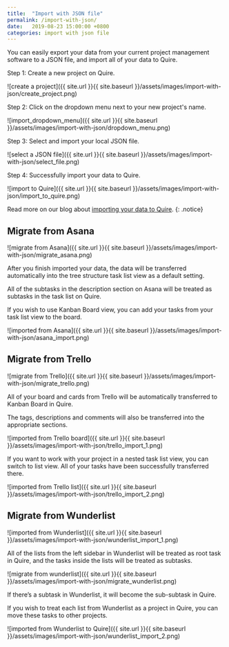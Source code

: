 ```yaml
---
title:  "Import with JSON file"
permalink: /import-with-json/
date:   2019-08-23 15:00:00 +0800
categories: import with json file
---
```

You can easily export your data from your current project management software to a JSON file, and import all of your data to Quire.

Step 1: Create a new project on Quire. 

![create a project]({{ site.url }}{{ site.baseurl }}/assets/images/import-with-json/create_project.png)

Step 2: Click on the dropdown menu next to your new project's name. 

![import_dropdown_menu]({{ site.url }}{{ site.baseurl }}/assets/images/import-with-json/dropdown_menu.png)

Step 3: Select and import your local JSON file.

![select a JSON file]({{ site.url }}{{ site.baseurl }}/assets/images/import-with-json/select_file.png)

Step 4: Successfully import your data to Quire.

![import to Quire]({{ site.url }}{{ site.baseurl }}/assets/images/import-with-json/import_to_quire.png)


Read more on our blog about [importing your data to Quire](https://quire.io/blog/p/Import-Your-Data-From-Other-Project-Management-Software.html).
{: .notice}


## Migrate from Asana

![migrate from Asana]({{ site.url }}{{ site.baseurl }}/assets/images/import-with-json/migrate_asana.png)

After you finish imported your data, the data will be transferred automatically into the tree structure task list view as a default setting. 

All of the subtasks in the description section on Asana will be treated as subtasks in the task list on Quire. 

If you wish to use Kanban Board view, you can add your tasks from your task list view to the board.

![imported from Asana]({{ site.url }}{{ site.baseurl }}/assets/images/import-with-json/asana_import.png)


## Migrate from Trello

![migrate from Trello]({{ site.url }}{{ site.baseurl }}/assets/images/import-with-json/migrate_trello.png)

All of your board and cards from Trello will be automatically transferred to Kanban Board in Quire. 

The tags, descriptions and comments will also be transferred into the appropriate sections. 

![imported from Trello board]({{ site.url }}{{ site.baseurl }}/assets/images/import-with-json/trello_import_1.png)

If you want to work with your project in a nested task list view, you can switch to list view. All of your tasks have been successfully transferred there.

![imported from Trello list]({{ site.url }}{{ site.baseurl }}/assets/images/import-with-json/trello_import_2.png)


## Migrate from Wunderlist

![imported from Wunderlist]({{ site.url }}{{ site.baseurl }}/assets/images/import-with-json/wunderlist_import_1.png)


All of the lists from the left sidebar in Wunderlist will be treated as root task in Quire, and the tasks inside the lists will be treated as subtasks. 

![migrate from wunderlist]({{ site.url }}{{ site.baseurl }}/assets/images/import-with-json/migrate_wunderlist.png)


If there’s a subtask in Wunderlist, it will become the sub-subtask in Quire. 

If you wish to treat each list from Wunderlist as a project in Quire, you can move these tasks to other projects.


![imported from Wunderlist to Quire]({{ site.url }}{{ site.baseurl }}/assets/images/import-with-json/wunderlist_import_2.png)




